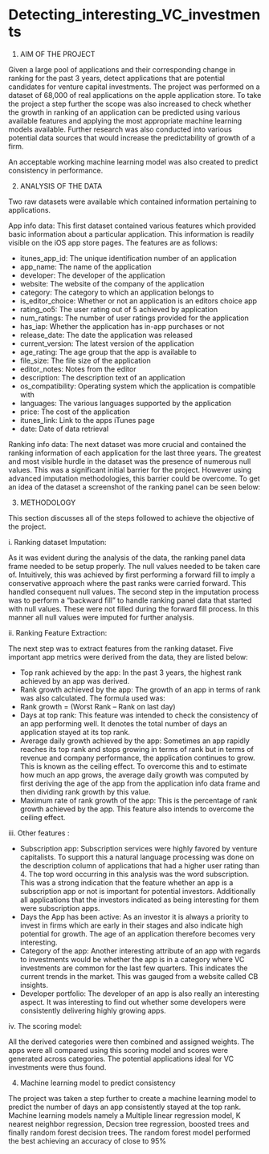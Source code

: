 # Detecting_interesting_VC_investments
1.	AIM OF THE PROJECT

Given a large pool of applications and their corresponding change in ranking for the past 3 years, detect applications that are potential candidates for venture capital investments.
The project was performed on a dataset of 68,000 of real applications on the apple application store. To take the project a step further the scope was also increased to check whether the growth in ranking of an application can be predicted using various available features and applying the most appropriate machine learning models available.
Further research was also conducted into various potential data sources that would increase the predictability of growth of a firm.

An acceptable working machine learning model was also created to predict consistency in performance.

2.	ANALYSIS OF THE DATA

Two raw datasets were available which contained information pertaining to applications. 

App info data: 
This first dataset contained various features which provided basic information about a particular application. This information is readily visible on the iOS app store pages. The features are as follows:
*	itunes_app_id: The unique identification number of an application
*	app_name: The name of the application
*	developer: The developer of the application
*	website:  The website of the company of the application 
*	category: The category to which an application belongs to
*	is_editor_choice:  Whether or not an application is an editors choice app
*	rating_oo5: The user rating out of 5 achieved by application
*	num_ratings: The number of user ratings provided for the application
*	has_iap: Whether the application has in-app purchases or not
*	release_date: The date the application was released
*	current_version: The latest version of the application
*	age_rating: The age group that the app is available to
*	file_size: The file size of the application
*	editor_notes: Notes from the editor
*	description:  The description text of an application
*	os_compatibility: Operating system which the application is compatible with
*	languages: The various languages supported by the application
*	price: The cost of the application
*	itunes_link: Link to the apps iTunes page
*	date: Date of data retrieval
 
Ranking info data: 
The next dataset was more crucial and contained the ranking information of each application for the last three years. The greatest and most visible hurdle in the dataset was the presence of numerous null values. This was a significant initial barrier for the project.
However using advanced imputation methodologies, this barrier could be overcome. To get an idea of the dataset a screenshot of the ranking panel can be seen below:
 



3.	METHODOLOGY

This section discusses all of the steps followed to achieve the objective of the project.


i.	Ranking dataset Imputation: 

As it was evident during the analysis of the data, the ranking panel data frame needed to be setup properly. The null values needed to be taken care of.
Intuitively, this was achieved by first performing a forward fill to imply a conservative approach where the past ranks were carried forward. This handled consequent null values. The second step in the imputation process was to perform a “backward fill” to handle ranking panel data that started with null values. These were not filled during the forward fill process.
In this manner all null values were imputed for further analysis.


ii.	Ranking Feature Extraction:

The next step was to extract features from the ranking dataset. 
Five important app metrics were derived from the data, they are listed below:
*	Top rank achieved by the app: In the past 3 years, the highest rank achieved by an app was derived.
*	Rank growth achieved by the app: The growth of an app in terms of rank was also calculated. The formula used was:
*	Rank growth = (Worst Rank – Rank on last day)
*	Days at top rank: This feature was intended to check the consistency of an app performing well. It denotes the total number of days an application stayed at its top rank.
*	Average daily growth achieved by the app: Sometimes an app rapidly reaches its top rank and stops growing in terms of rank but in terms of revenue and company performance, the application continues to grow. This is known as the ceiling effect. To overcome this and to estimate how much an app grows, the average daily growth was computed by first deriving the age of the app from the application info data frame and then dividing rank growth by this value.
*	Maximum rate of rank growth of the app: This is the percentage of rank growth achieved by the app. This feature also intends to overcome the ceiling effect.

iii.	Other features :

*	Subscription app: Subscription services were highly favored by venture capitalists. To support this a natural language processing was done on the description column of applications that had a higher user rating than 4. The top word occurring in this analysis was the word subscription. This was a strong indication that the feature whether an app is a subscription app or not is important for potential investors. Additionally all applications that the investors indicated as being interesting for them were subscription apps. 
*	Days the App has been active: As an investor it is always a priority to invest in firms which are early in their stages and also indicate high potential for growth. The age of an application therefore becomes very interesting.
*	Category of the app: Another interesting attribute of an app with regards to investments would be whether the app is in a category where VC investments are common for the last few quarters. This indicates the current trends in the market. This was gauged from a website called CB insights.
*	Developer portfolio: The developer of an app is also really an interesting aspect. It was interesting to find out whether some developers were consistently delivering highly growing apps.



iv.	The scoring model:

All the derived categories were then combined and assigned weights. The apps were all compared using this scoring model and scores were generated across categories. The potential applications ideal for VC investments were thus found.


4. Machine learning model to predict consistency

The project was taken a step further to create a machine learning model to predict the number of days an app consistently stayed at the top rank. Machine learning models namely a Multiple linear regression model, K nearest neighbor regression, Decsion tree regression, boosted trees and finally random forest decision trees. The random forest model performed the best achieving an accuracy of close to 95%
